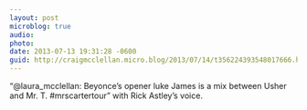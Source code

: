 ```yaml
---
layout: post
microblog: true
audio: 
photo: 
date: 2013-07-13 19:31:28 -0600
guid: http://craigmcclellan.micro.blog/2013/07/14/t356224393548017666.html
---
```

“@laura_mcclellan: Beyonce’s opener luke James is a mix between Usher and Mr. T. #mrscartertour” with Rick Astley’s voice.
